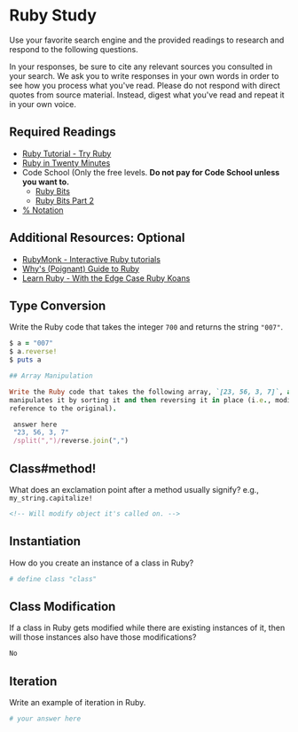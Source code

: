 # Ruby Study

Use your favorite search engine and the provided readings to research and
respond to the following questions.

In your responses, be sure to cite any relevant sources you consulted in your
search. We ask you to write responses in your own words in order to see how you
process what you've read. Please do not respond with direct quotes from source
material. Instead, digest what you've read and repeat it in your own voice.

## Required Readings

-   [Ruby Tutorial - Try Ruby](http://tryruby.org/)
-   [Ruby in Twenty Minutes](https://www.ruby-lang.org/en/documentation/quickstart/)
-   Code School (Only the free levels. **Do not pay for Code School unless you want to.**
    -   [Ruby Bits](https://www.codeschool.com/courses/ruby-bits)
    -   [Ruby Bits Part 2](https://www.codeschool.com/courses/ruby-bits-part-2)
-   [% Notation](https://en.wikibooks.org/wiki/Ruby_Programming/Syntax/Literals#The_.25_Notation)

## Additional Resources: Optional

-   [RubyMonk - Interactive Ruby tutorials](https://rubymonk.com/)
-   [Why's (Poignant) Guide to Ruby](http://poignant.guide/)
-   [Learn Ruby - With the Edge Case Ruby Koans](http://rubykoans.com/)

## Type Conversion

Write the Ruby code that takes the integer `700` and returns the string `"007"`.

```ruby
$ a = "007"
$ a.reverse!
$ puts a

## Array Manipulation

Write the Ruby code that takes the following array, `[23, 56, 3, 7]`, and
manipulates it by sorting it and then reversing it in place (i.e., modifying the
reference to the original).

 answer here
 "23, 56, 3, 7"
 /split(",")/reverse.join(",")
```

## Class#method!

What does an exclamation point after a method usually signify?  e.g.,
`my_string.capitalize!`

```md
<!-- Will modify object it's called on. -->
```

## Instantiation
How do you create an instance of a class in Ruby?

```ruby
# define class "class"
```

## Class Modification

If a class in Ruby gets modified while there are existing instances of it, then
will those instances also have those modifications?

```md
No
```

## Iteration

Write an example of iteration in Ruby.

```ruby
# your answer here
```
